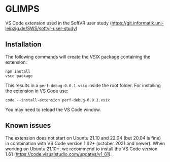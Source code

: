# GLIMPS
VS Code extension used in the SoftVR user study (https://git.informatik.uni-leipzig.de/SWS/softvr-user-study)

## Installation

The following commands will create the VSIX package containing the extension:
```
npm install
vsce package
```
This results in a `perf-debug-0.0.1.vsix` inside the root folder.
For installing the extension in VS Code use:
```
code --install-extension perf-debug-0.0.1.vsix
```
You may need to reload the VS Code window.

## Known issues
The extension does not start on Ubuntu 21.10 and 22.04 (but 20.04 is fine) in combination
with VS Code version 1.62+ (october 2021 and newer).
When working on Ubuntu 21.10+, we recommend to install the VS Code version 1.61 (https://code.visualstudio.com/updates/v1_61).
